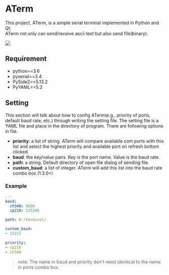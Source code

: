 # ATerm
This project, ATerm, is a simple serial terminal implemented in Python and Qt. \
ATerm not only can send/receive ascii text but also send file(binary).

![](https://i.imgur.com/iVVejkq.png)

## Requirement
* python==3.6
* pyserial==3.4
* PySide2==5.13.2
* PyYAML==5.2

## Setting
This section will talk about how to config ATerm(e.g., priority of ports, default baud rate, etc.) through writing the setting file.
The setting file is a YAML file and place in the directory of program. There are following options in file.
* __priority__: a list of string. ATerm will compare available com ports with this list and select the highest priority and available port on refresh bottom clicked.
* __baud__: the key/value pairs. Key is the port name. Value is the baud rate.
* __path__: a string. Default directory of open file dialog of sending file.
* __custom_baud__: a list of integer. ATerm will add this list into the baud rate combo box.(1.3.0+)

### Example
```yaml
---
baud:
  ch340: 9600
  cp210: 115200

path: D:/terminal/

custom_baud:
- 15151

priority:
- cp210
- ch340
```

> note: The name in baud and priority don't need identical to the name in ports combo box.
